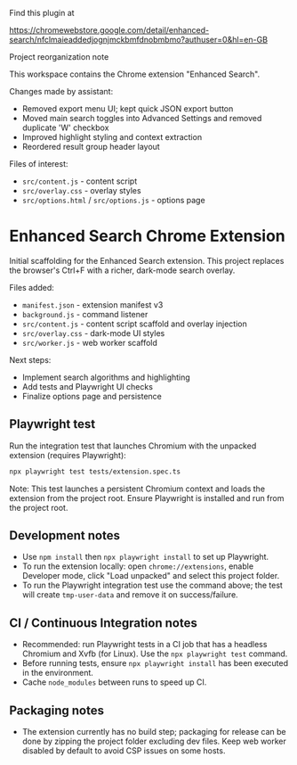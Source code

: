 Find this plugin at 

https://chromewebstore.google.com/detail/enhanced-search/nfclmaieaddedjognjmckbmfdnobmbmo?authuser=0&hl=en-GB


Project reorganization note

This workspace contains the Chrome extension "Enhanced Search".

Changes made by assistant:
- Removed export menu UI; kept quick JSON export button
- Moved main search toggles into Advanced Settings and removed duplicate 'W' checkbox
- Improved highlight styling and context extraction
- Reordered result group header layout

Files of interest:
- `src/content.js` - content script
- `src/overlay.css` - overlay styles
- `src/options.html` / `src/options.js` - options page

# Enhanced Search Chrome Extension

Initial scaffolding for the Enhanced Search extension. This project replaces the browser's Ctrl+F with a richer, dark-mode search overlay.

Files added:
- `manifest.json` - extension manifest v3
- `background.js` - command listener
- `src/content.js` - content script scaffold and overlay injection
- `src/overlay.css` - dark-mode UI styles
- `src/worker.js` - web worker scaffold

Next steps:
- Implement search algorithms and highlighting
- Add tests and Playwright UI checks
- Finalize options page and persistence

Playwright test
----------------

Run the integration test that launches Chromium with the unpacked extension (requires Playwright):

```bash
npx playwright test tests/extension.spec.ts
```

Note: This test launches a persistent Chromium context and loads the extension from the project root. Ensure Playwright is installed and run from the project root.

Development notes
-----------------

- Use `npm install` then `npx playwright install` to set up Playwright.
- To run the extension locally: open `chrome://extensions`, enable Developer mode, click "Load unpacked" and select this project folder.
- To run the Playwright integration test use the command above; the test will create `tmp-user-data` and remove it on success/failure.

CI / Continuous Integration notes
-------------------------------

- Recommended: run Playwright tests in a CI job that has a headless Chromium and Xvfb (for Linux). Use the `npx playwright test` command.
- Before running tests, ensure `npx playwright install` has been executed in the environment.
- Cache `node_modules` between runs to speed up CI.

Packaging notes
---------------

- The extension currently has no build step; packaging for release can be done by zipping the project folder excluding dev files. Keep web worker disabled by default to avoid CSP issues on some hosts.


